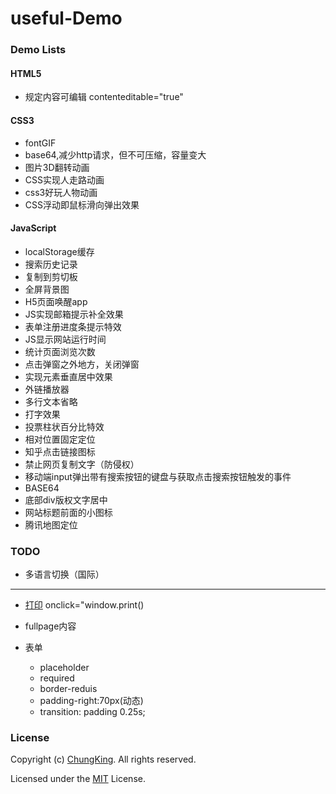 # useful-Demo

### Demo Lists

#### HTML5
* 规定内容可编辑 contenteditable="true"

#### CSS3

* fontGIF
* base64,减少http请求，但不可压缩，容量变大
* 图片3D翻转动画
* CSS实现人走路动画
* css3好玩人物动画
* CSS浮动即鼠标滑向弹出效果

#### JavaScript
* localStorage缓存
* 搜索历史记录
* 复制到剪切板
* 全屏背景图
* H5页面唤醒app
* JS实现邮箱提示补全效果
* 表单注册进度条提示特效
* JS显示网站运行时间
* 统计页面浏览次数
* 点击弹窗之外地方，关闭弹窗
* 实现元素垂直居中效果
* 外链播放器
* 多行文本省略
* 打字效果
* 投票柱状百分比特效
* 相对位置固定定位
* 知乎点击链接图标
* 禁止网页复制文字（防侵权）
* 移动端input弹出带有搜索按钮的键盘与获取点击搜索按钮触发的事件
* BASE64
* 底部div版权文字居中
* 网站标题前面的小图标
* 腾讯地图定位

### TODO

* 多语言切换（国际）

----

* [打印](./print.html)
onclick="window.print()




* fullpage内容

* 表单
	* placeholder
	* required
	* border-reduis
	* padding-right:70px(动态)
	* transition: padding 0.25s;



### License
Copyright (c) [ChungKing](https://github.com/HuangCongQing/useful-Demo). All rights reserved.

Licensed under the [MIT](./LICENSE) License.